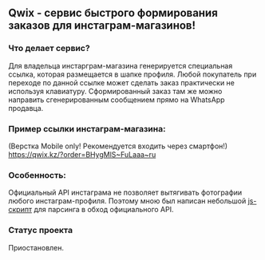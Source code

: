 ## Qwix - сервис быстрого формирования заказов для инстаграм-магазинов!

### Что делает сервис?
Для владельца инстарграм-магазина генерируется специальная ссылка, 
которая размещается в шапке профиля. Любой покупатель при переходе
по данной ссылке может сделать заказ практически не используя клавиатуру.
Сформированный заказ там же можно направить сгенерированным сообщением прямо на WhatsApp продавца.


### Пример ссылки инстаграм-магазина:
(Верстка Mobile only! Рекомендуется входить через смартфон!)<br>
https://qwix.kz/?order=BHygMlS~FuLaaa~ru


### Особенность:
Официальный API инстаграма не позволяет вытягивать фотографии любого инстаграм-профиля.
Поэтому мною был написан небольшой [js-скрипт](https://github.com/azakost/qwix/blob/master/src/Scripts/parse.js) для парсинга в обход официального API.


### Статус проекта
Приостановлен.
